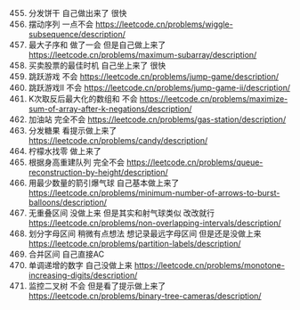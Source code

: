 455. 分发饼干  自己做出来了 很快
376. 摆动序列 一点不会 https://leetcode.cn/problems/wiggle-subsequence/description/
53. 最大子序和 做了一会 但是自己做上来了 https://leetcode.cn/problems/maximum-subarray/description/
122. 买卖股票的最佳时机  自己坐上来了 很快
55. 跳跃游戏 不会  https://leetcode.cn/problems/jump-game/description/
45. 跳跃游戏II 不会 https://leetcode.cn/problems/jump-game-ii/description/
1005. K次取反后最大化的数组和  不会 https://leetcode.cn/problems/maximize-sum-of-array-after-k-negations/description/
134. 加油站 完全不会  https://leetcode.cn/problems/gas-station/description/
135. 分发糖果 看提示做上来了  https://leetcode.cn/problems/candy/description/
860. 柠檬水找零 做上来了
406. 根据身高重建队列  完全不会 https://leetcode.cn/problems/queue-reconstruction-by-height/description/
452. 用最少数量的箭引爆气球  自己基本做上来了 https://leetcode.cn/problems/minimum-number-of-arrows-to-burst-balloons/description/
435. 无重叠区间 没做上来 但是其实和射气球类似 改改就行  https://leetcode.cn/problems/non-overlapping-intervals/description/
763. 划分字母区间 稍微有点想法 想记录最远字母区间 但是还是没做上来 https://leetcode.cn/problems/partition-labels/description/
56. 合并区间 自己直接AC
738. 单调递增的数字 自己没做上来 https://leetcode.cn/problems/monotone-increasing-digits/description/
968. 监控二叉树 不会 但是看了提示做上来了 https://leetcode.cn/problems/binary-tree-cameras/description/